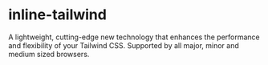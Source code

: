 # inline-tailwind
A lightweight, cutting-edge new technology that enhances the performance and flexibility of your Tailwind CSS. Supported by all major, minor and medium sized browsers.
